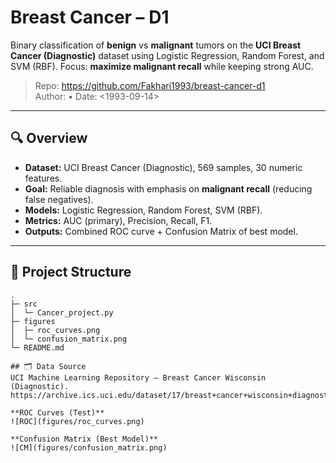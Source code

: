 # Breast Cancer – D1

Binary classification of **benign** vs **malignant** tumors on the **UCI Breast Cancer (Diagnostic)** dataset using Logistic Regression, Random Forest, and SVM (RBF).
Focus: **maximize malignant recall** while keeping strong AUC.

> Repo: https://github.com/Fakhari1993/breast-cancer-d1  
> Author: <YOUR Mahdieh Fakhari> • Date: <1993-09-14>

---

## 🔍 Overview
- **Dataset:** UCI Breast Cancer (Diagnostic), 569 samples, 30 numeric features.
- **Goal:** Reliable diagnosis with emphasis on **malignant recall** (reducing false negatives).
- **Models:** Logistic Regression, Random Forest, SVM (RBF).
- **Metrics:** AUC (primary), Precision, Recall, F1.
- **Outputs:** Combined ROC curve + Confusion Matrix of best model.

---

## 🧱 Project Structure
```
.
├─ src
│  └─ Cancer_project.py
├─ figures
│  ├─ roc_curves.png
│  └─ confusion_matrix.png
└─ README.md

## 🗂️ Data Source
UCI Machine Learning Repository — Breast Cancer Wisconsin (Diagnostic).  
https://archive.ics.uci.edu/dataset/17/breast+cancer+wisconsin+diagnostic

**ROC Curves (Test)**  
![ROC](figures/roc_curves.png)

**Confusion Matrix (Best Model)**  
![CM](figures/confusion_matrix.png)


